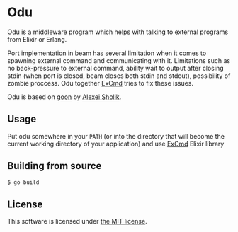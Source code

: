 Odu
====

Odu is a middleware program which helps with talking to external programs from Elixir or Erlang.

Port implementation in beam has several limitation when it comes to spawning external command and communicating with it. Limitations such as no back-pressure to external command, ability wait to output after closing stdin (when port is closed, beam closes both stdin and stdout), possibility of zombie proccess. Odu together [ExCmd](https://github.com/akash-akya/ex_cmd) tries to fix these issues.

Odu is based on [goon](https://github.com/alco/goon) by [Alexei Sholik](https://github.com/alco).

## Usage

Put odu somewhere in your `PATH` (or into the directory that will become the current
working directory of your application) and use [ExCmd](https://github.com/akash-akya/ex_cmd) Elixir library

## Building from source

```sh
$ go build
```

## License

This software is licensed under [the MIT license](LICENSE).

